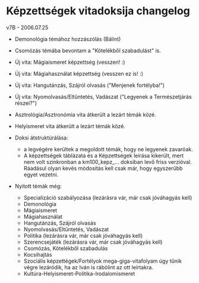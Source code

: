 Képzettségek vitadoksija changelog
===================================

v7B - 2006.07.25

- Demonológia témához hozzászólás (Bálint)
- Csomózás témába bevontam a "Kötelékből szabadulást" is.
- Új vita: Mágiaismeret képzettség (vesszen! :)
- Új vita: Mágiahasználat képzettség (vesszen ez is! :)
- Új vita: Hangutánzás, Szájról olvasás ("Menjenek fortélyba!")
- Új vita: Nyomolvasás/Eltűntetés, Vadászat ("Legyenek a Természetjárás részei?")

- Asztrológia/Asztronómia vita átkerült a lezárt témák közé.
- Helyismeret vita átkerült a lezárt témák közé.
- Doksi átstruktúrálása:
  - a legvégére kerültek a megoldott témák, hogy ne legyenek zavaróak.
  - A képzettségek táblázata és a Képzettségek leírása kikerült, mert nem volt szinkronban a km100_kepz_... doksiban levő friss verzióval. Ráadásul olyan kevés módosítás kell csak már, hogy egyszerűbb egyet vezetni.

- Nyitott témák még:
  - Specializáció szabályozása (lezárásra vár, már csak jóváhagyás kell)
  - Demonológia
  - Mágiaismeret
  - Mágiahasználat
  - Hangutánzás, Szájról olvasás
  - Nyomolvasás/Eltűntetés, Vadászat
  - Politika (lezárásra vár, már csak jóváhagyás kell)
  - Szerencsejáték (lezárásra vár, már csak jóváhagyás kell)
  - Csomózás, Kötelékből szabadulás
  - Kocsihajtás
  - Szociális képzettégek/Fortélyok mega-giga-vitafolyam úgy tűnik végre lezáródik, ha az Iván is rábólint az ott leírtakra.
  - Kultúra-Helyismeret-Politika-Irodalomismeret